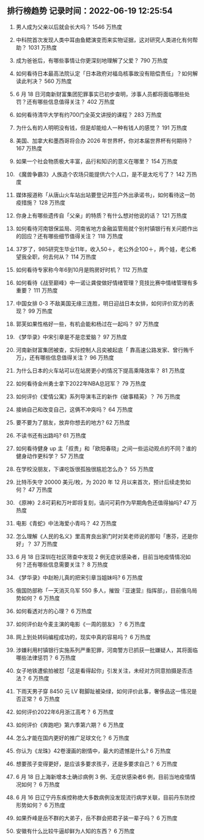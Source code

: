 
## 排行榜趋势 记录时间：2022-06-19 12:25:54
  
  1. 男人成为父亲以后就会长大吗？ 1546 万热度
    
  2. 中科院首次发现人类中耳由鱼鳃演变而来实物证据，这对研究人类进化有何帮助？ 1031 万热度
    
  3. 成为爸爸后，有哪些事情让你更深刻地理解了父爱？ 790 万热度
    
  4. 如何看待日本最高法院认定「日本政府对福岛核事故没有赔偿责任」？如何解读此判决？ 560 万热度
    
  5. 6 月 18 日河南新财富集团犯罪事实已初步查明，涉事人员都将面临哪些处罚？还有哪些信息值得关注？ 402 万热度
    
  6. 如何看待清华大学有约700门全英文讲授的课程？ 283 万热度
    
  7. 为什么有的人明明没有钱，但是却能给人一种有钱人的感觉？ 191 万热度
    
  8. 美国、加拿大和墨西哥将合办 2026 年世界杯，你对本届世界杯有何期待？ 167 万热度
    
  9. 如果一个社会物质极大丰富，品行和知识的意义在哪里？ 154 万热度
    
  10. 《魔兽争霸3》人族造个农场只能提供六个人口，是不是太吃亏了？ 142 万热度
    
  11. 媒体报道称「从唐山火车站出站要登记并签户外出承诺书」，如何看待这一防疫措施？ 128 万热度
    
  12. 你身上有哪些遗传自「父亲」的特质？有什么想对他说的话？ 121 万热度
    
  13. 如何看待河南银保监局、河南省地方金融监管局就个别村镇银行有关问题作出的回应？还有哪些细节值得关注？ 118 万热度
    
  14. 37岁了，985研究生毕业11年，收入50＋，老公外企100＋，两个娃，老公希望我全职，何去何从？ 114 万热度
    
  15. 如何看待专家称今年6到10月是购房好时机？ 112 万热度
    
  16. 如何看待《战至巅峰》中一诺让龚俊做好情绪管理？竞技比赛中情绪管理有多重要？ 111 万热度
    
  17. 中国女排 0-3 不敌美国无缘三连胜，明日迎战日本女排，如何评价双方的表现？ 99 万热度
    
  18. 郭芙如果性格好一些，有机会能和杨过在一起吗？ 97 万热度
    
  19. 《梦华录》中宋引章是不是恋爱脑？ 97 万热度
    
  20. 河南新财富集团被查，实际控制人吕奕被起底「 靠高速公路发家、曾行贿千万」，还有哪些信息值得关注？ 96 万热度
    
  21. 为什么日本的火车站可以在站房更小的情况下提高乘降效率？ 81 万热度
    
  22. 如何看待金州勇士拿下2022年NBA总冠军？ 79 万热度
    
  23. 如何评价《爱情公寓》系列导演韦正的新作《破事精英》？ 76 万热度
    
  24. 接纳自己和改变自己，这俩不冲突吗？ 64 万热度
    
  25. 要不要为了朋友，放弃你想去的地方? 62 万热度
    
  26. 不读书还有出路吗? 61 万热度
    
  27. 如何看待健身 up 主「叔贵」和「欧阳春晓」之间一些运动观点的不同？谁的健身动作更科学？ 57 万热度
    
  28. 在学校没朋友，下课吃饭很孤独很尴尬怎么办？ 55 万热度
    
  29. 比特币失守 20000 美元/枚，为 2020 年 12 月以来首次，预计后续走势如何？ 47 万热度
    
  30. 《原神》2.8可莉和万叶即将复刻，请问可莉作为早期角色还值得抽吗? 47 万热度
    
  31. 电影《青蛇》中法海爱小青吗？ 42 万热度
    
  32. 怎么理解《人民的名义》里高育良出家门时对吴老师说的那句「惠芬，还是你好」？ 37 万热度
    
  33. 6 月 18 日深圳在社区筛查中发现 2 例无症状感染者，目前当地疫情情况如何？还有哪些信息需要关注？ 8 万热度
    
  34. 《梦华录》中赵盼儿真的把宋引章当姐妹吗? 6 万热度
    
  35. 俄国防部称「一天消灭乌军 550 多人，摧毁『亚速营』指挥部」，目前俄乌局势如何？ 6 万热度
    
  36. 如何看透对方的心理？ 6 万热度
    
  37. 如何评价赵今麦主演的电影《一周的朋友》？ 6 万热度
    
  38. 网上到处转码编程成功的，现实中真的容易吗？ 6 万热度
    
  39. 涉嫌利用村镇银行实施系列严重犯罪，河南警方已抓获一批嫌疑人，其将面临哪些法律惩罚？ 6 万热度
    
  40. 女子地铁遭偷拍被怼「这是看得起你」引发关注，未经对方同意拍摄是否违法？ 6 万热度
    
  41. 下雨天男子穿 8450 元 LV 鞋脚趾被染绿，如何评价此事，奢侈品这一情况是否正常？ 6 万热度
    
  42. 如何评价2022年6月浙江高考？ 6 万热度
    
  43. 如何评价《奔跑吧》第六季第六期？ 6 万热度
    
  44. 怎么才能在国内更好的推广足球文化？ 6 万热度
    
  45. 你认为《龙珠》42卷漫画的剧情中，最大的遗憾是什么? 6 万热度
    
  46. 想要孩子变得更好，是应该多要求孩子，还是多要求自己？ 6 万热度
    
  47. 6 月 18 日上海新增本土确诊病例 3 例、无症状感染者6 例，目前当地疫情情况如何？ 6 万热度
    
  48. 6 月 16 日辽宁丹东疾控称绝大多数病例没发现流行病学关联，目前丹东防控形势如何？ 6 万热度
    
  49. 如果乔峰是岳不群的大弟子，岳不群会把君子装一辈子吗？ 6 万热度
    
  50. 安徽有什么比较牛逼却鲜为人知的东西？ 6 万热度
    